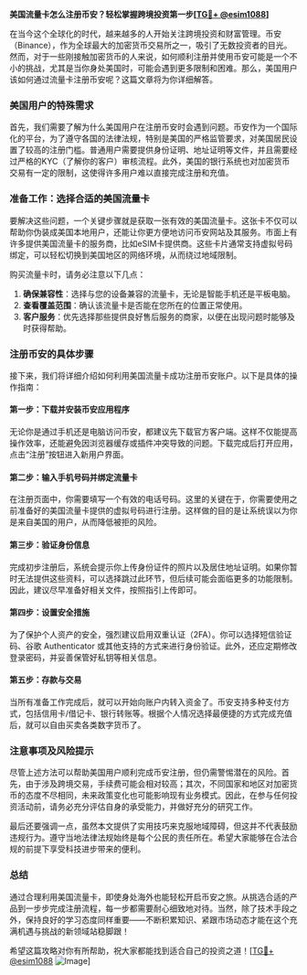 **美国流量卡怎么注册币安？轻松掌握跨境投资第一步[[TG💪+ @esim1088](https://t.me/s/esim1088)]**

在当今这个全球化的时代，越来越多的人开始关注跨境投资和财富管理。币安（Binance），作为全球最大的加密货币交易所之一，吸引了无数投资者的目光。然而，对于一些刚接触加密货币的人来说，如何顺利注册并使用币安可能是一个不小的挑战，尤其是当你身处美国时，可能会遇到更多限制和困难。那么，美国用户该如何通过流量卡注册币安呢？这篇文章将为你详细解答。

### 美国用户的特殊需求

首先，我们需要了解为什么美国用户在注册币安时会遇到问题。币安作为一个国际化的平台，为了遵守各国的法律法规，特别是美国的严格监管要求，对美国居民设置了较高的注册门槛。普通用户需要提供身份证明、地址证明等文件，并且需要经过严格的KYC（了解你的客户）审核流程。此外，美国的银行系统也对加密货币交易有一定的限制，这使得许多用户难以直接完成注册和充值。

### 准备工作：选择合适的美国流量卡

要解决这些问题，一个关键步骤就是获取一张有效的美国流量卡。这张卡不仅可以帮助你伪装成美国本地用户，还能让你更方便地访问币安网站及其服务。市面上有许多提供美国流量卡的服务商，比如eSIM卡提供商。这些卡片通常支持虚拟号码绑定，可以轻松切换到美国地区的网络环境，从而绕过地域限制。

购买流量卡时，请务必注意以下几点：
1. **确保兼容性**：选择与您的设备兼容的流量卡，无论是智能手机还是平板电脑。
2. **查看覆盖范围**：确认该流量卡是否能在您所在的位置正常使用。
3. **客户服务**：优先选择那些提供良好售后服务的商家，以便在出现问题时能够及时获得帮助。

### 注册币安的具体步骤

接下来，我们将详细介绍如何利用美国流量卡成功注册币安账户。以下是具体的操作指南：

#### 第一步：下载并安装币安应用程序
无论你是通过手机还是电脑访问币安，都建议先下载官方客户端。这样不仅能提高操作效率，还能避免因浏览器缓存或插件冲突导致的问题。下载完成后打开应用，点击“注册”按钮进入新用户界面。

#### 第二步：输入手机号码并绑定流量卡
在注册页面中，你需要填写一个有效的电话号码。这里的关键在于，你需要使用之前准备好的美国流量卡提供的虚拟号码进行注册。这样做的目的是让系统误以为你是来自美国的用户，从而降低被拒的风险。

#### 第三步：验证身份信息
完成初步注册后，系统会提示你上传身份证件的照片以及居住地址证明。如果你暂时无法提供这些资料，可以选择跳过此环节，但后续可能会面临更多的功能限制。因此，建议尽早准备好相关文件，按照指引上传即可。

#### 第四步：设置安全措施
为了保护个人资产的安全，强烈建议启用双重认证（2FA）。你可以选择短信验证码、谷歌 Authenticator 或其他支持的方式来进行身份验证。此外，还应定期修改登录密码，并妥善保管好私钥等相关信息。

#### 第五步：存款与交易
当所有准备工作完成后，就可以开始向账户内转入资金了。币安支持多种支付方式，包括信用卡/借记卡、银行转账等。根据个人情况选择最便捷的方式完成充值后，就可以自由买卖各类数字货币了。

### 注意事项及风险提示

尽管上述方法可以帮助美国用户顺利完成币安注册，但仍需警惕潜在的风险。首先，由于涉及跨境交易，手续费可能会相对较高；其次，不同国家和地区对加密货币的态度不尽相同，未来政策变化也可能影响现有业务模式。因此，在参与任何投资活动前，请务必充分评估自身的承受能力，并做好充分的研究工作。

最后还要强调一点，虽然本文提供了实用技巧来克服地域障碍，但这并不代表鼓励违规行为。遵守当地法律法规始终是每个公民的责任所在。希望大家能够在合法合规的前提下享受科技进步带来的便利。

### 总结

通过合理利用美国流量卡，即使身处海外也能轻松开启币安之旅。从挑选合适的产品到一步步完成注册流程，每一步都需要耐心细致地对待。当然，除了技术手段之外，保持良好的学习态度同样重要——不断积累知识、紧跟市场动态才能在这个充满机遇与挑战的新领域站稳脚跟！

希望这篇攻略对你有所帮助，祝大家都能找到适合自己的投资之道！[[TG💪+ @esim1088](https://t.me/s/esim1088) ![Image](https://i.postimg.cc/4NQfJmqS/Snipaste-2025-05-13-00-14-12.png)]